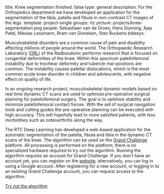 title: Knee segmentation
finished: false
type: general
description: For the Orthopedics department we have developed an application for the segmentation of the tibia, patella and fibula in non-contrast CT images of the legs.
template: project-single
groups: rtc
picture: projects/knee-segmentation.png
people: Sebastiaan van de Groes, Hans Dunning, Ajay Patel, Nikolas Lessmann, Bram van Ginneken, Stan Buckens
bibkeys: 

Musculoskeletal disorders are a common cause of pain and disability affecting millions of people around the world. The Orthopaedic Research Laboratory ([ORL]( https://orthopaedicresearchlab.nl/)) of the Radboudumc performs research that is focused on congenital deformities of the knee. Within this spectrum patellofemoral instability due to trochlear deformity and tubercle mal-positions are common. The instability causes patellar dislocations, which is the most common acute knee disorder in children and adolescents, with negative effect on quality of life.
<br>

In an ongoing research project, musculoskeletal dynamic models based on real time dynamic CT scans are used to optimize pre-operative surgical planning for patellofemoral surgery. The goal is to optimize stability and minimize patellofemoral contact forces. With the aid of surgical navigation tools and cutting guides the pre-operative planning can be executed with high accuracy. This will hopefully lead to more satisfied patients, with less morbidities such as osteoarthritis along the way.
<br>

The RTC Deep Learning has developed a web-based application for the automatic segmentation of the patella, fibula and tibia in the dynamic CT scans of the knee. The algorithm can be used on the [Grand Challenge](https://grand-challenge.org/) platform. All processing is performed on the platform; there is no specialized hardware required to try out the algorithm. Running the algorithm requires an account for Grand Challenge. If you don't have an account yet, you can register on the [website](https://grand-challenge.org/accounts/signin/); alternatively, you can log in using a Google account. After registering for a new account, or logging in to an existing Grand Challenge account, you can request access to the algorithm.

<a href="https://grand-challenge.org/algorithms/knee-segmentation/" class="btn btn-primary btn-lg my-3">Try out the algorithm</a>
